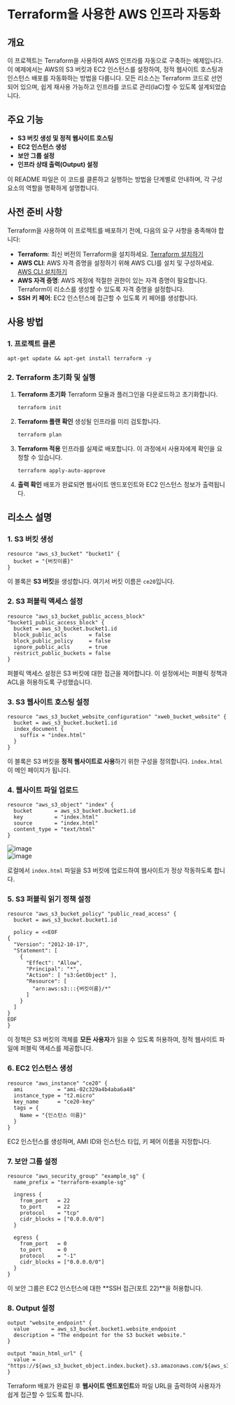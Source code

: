 # Terraform을 사용한 AWS 인프라 자동화

## 개요

이 프로젝트는 Terraform을 사용하여 AWS 인프라를 자동으로 구축하는 예제입니다. 이 예제에서는 AWS의 S3 버킷과 EC2 인스턴스를 설정하여, 정적 웹사이트 호스팅과 인스턴스 배포를 자동화하는 방법을 다룹니다. 모든 리소스는 Terraform 코드로 선언되어 있으며, 쉽게 재사용 가능하고 인프라를 코드로 관리(IaC)할 수 있도록 설계되었습니다.

## 주요 기능

- **S3 버킷 생성 및 정적 웹사이트 호스팅**
- **EC2 인스턴스 생성**
- **보안 그룹 설정**
- **인프라 상태 출력(Output) 설정**

이 README 파일은 이 코드를 클론하고 실행하는 방법을 단계별로 안내하며, 각 구성 요소의 역할을 명확하게 설명합니다.

## 사전 준비 사항

Terraform을 사용하여 이 프로젝트를 배포하기 전에, 다음의 요구 사항을 충족해야 합니다:

- **Terraform**: 최신 버전의 Terraform을 설치하세요. [Terraform 설치하기](https://www.terraform.io/downloads)
- **AWS CLI**: AWS 자격 증명을 설정하기 위해 AWS CLI를 설치 및 구성하세요. [AWS CLI 설치하기](https://docs.aws.amazon.com/cli/latest/userguide/install-cliv2.html)
- **AWS 자격 증명**: AWS 계정에 적절한 권한이 있는 자격 증명이 필요합니다. Terraform이 리소스를 생성할 수 있도록 자격 증명을 설정합니다.
- **SSH 키 페어**: EC2 인스턴스에 접근할 수 있도록 키 페어를 생성합니다.

## 사용 방법

### 1. 프로젝트 클론

```
apt-get update && apt-get install terraform -y
```

### 2. Terraform 초기화 및 실행

1. **Terraform 초기화**
Terraform 모듈과 플러그인을 다운로드하고 초기화합니다.
    
    ```
    terraform init
    ```
    
2. **Terraform 플랜 확인**
생성될 인프라를 미리 검토합니다.
    
    ```
    terraform plan
    ```
    
3. **Terraform 적용**
인프라를 실제로 배포합니다. 이 과정에서 사용자에게 확인을 요청할 수 있습니다.
    
    ```
    terraform apply-auto-approve
    ```
    
4. **출력 확인**
배포가 완료되면 웹사이트 엔드포인트와 EC2 인스턴스 정보가 출력됩니다.

## 리소스 설명

### 1. S3 버킷 생성

```
resource "aws_s3_bucket" "bucket1" {
  bucket = "{버킷이름}"
}
```

이 블록은 **S3 버킷**을 생성합니다. 여기서 버킷 이름은 `ce20`입니다.

### 2. S3 퍼블릭 액세스 설정

```
resource "aws_s3_bucket_public_access_block" "bucket1_public_access_block" {
  bucket = aws_s3_bucket.bucket1.id
  block_public_acls       = false
  block_public_policy     = false
  ignore_public_acls      = true
  restrict_public_buckets = false
}
```

퍼블릭 액세스 설정은 S3 버킷에 대한 접근을 제어합니다. 이 설정에서는 퍼블릭 정책과 ACL을 허용하도록 구성했습니다.

### 3. S3 웹사이트 호스팅 설정

```
resource "aws_s3_bucket_website_configuration" "xweb_bucket_website" {
  bucket = aws_s3_bucket.bucket1.id
  index_document {
    suffix = "index.html"
  }
}
```

이 블록은 S3 버킷을 **정적 웹사이트로 사용**하기 위한 구성을 정의합니다. `index.html`이 메인 페이지가 됩니다.

### 4. 웹사이트 파일 업로드

```
resource "aws_s3_object" "index" {
  bucket       = aws_s3_bucket.bucket1.id
  key          = "index.html"
  source       = "index.html"
  content_type = "text/html"
}
```
![image](https://github.com/user-attachments/assets/b9dd3b56-8468-4b35-acd3-53e762973c27)<br>
![image](https://github.com/user-attachments/assets/385c5484-d7c1-4ccc-86b7-bb50aef98ce2)

로컬에서 `index.html` 파일을 S3 버킷에 업로드하여 웹사이트가 정상 작동하도록 합니다.

### 5. S3 퍼블릭 읽기 정책 설정

```
resource "aws_s3_bucket_policy" "public_read_access" {
  bucket = aws_s3_bucket.bucket1.id

  policy = <<EOF
{
  "Version": "2012-10-17",
  "Statement": [
    {
      "Effect": "Allow",
      "Principal": "*",
      "Action": [ "s3:GetObject" ],
      "Resource": [
        "arn:aws:s3:::{버킷이름}/*"
      ]
    }
  ]
}
EOF
}
```

이 정책은 S3 버킷의 객체를 **모든 사용자**가 읽을 수 있도록 허용하여, 정적 웹사이트 파일에 퍼블릭 액세스를 제공합니다.

### 6. EC2 인스턴스 생성

```
resource "aws_instance" "ce20" {
  ami           = "ami-02c329a4b4aba6a48"
  instance_type = "t2.micro"
  key_name      = "ce20-key"
  tags = {
    Name = "{인스턴스 이름}"
  }
}
```

EC2 인스턴스를 생성하며, AMI ID와 인스턴스 타입, 키 페어 이름을 지정합니다.

### 7. 보안 그룹 설정

```
resource "aws_security_group" "example_sg" {
  name_prefix = "terraform-example-sg"

  ingress {
    from_port   = 22
    to_port     = 22
    protocol    = "tcp"
    cidr_blocks = ["0.0.0.0/0"]
  }

  egress {
    from_port   = 0
    to_port     = 0
    protocol    = "-1"
    cidr_blocks = ["0.0.0.0/0"]
  }
}
```

이 보안 그룹은 EC2 인스턴스에 대한 **SSH 접근(포트 22)**을 허용합니다.

### 8. Output 설정

```
output "website_endpoint" {
  value       = aws_s3_bucket.bucket1.website_endpoint
  description = "The endpoint for the S3 bucket website."
}

output "main_html_url" {
  value = "https://${aws_s3_bucket_object.index.bucket}.s3.amazonaws.com/${aws_s3_bucket_object.index.key}"
}
```

Terraform 배포가 완료된 후 **웹사이트 엔드포인트**와 파일 URL을 출력하여 사용자가 쉽게 접근할 수 있도록 합니다.


